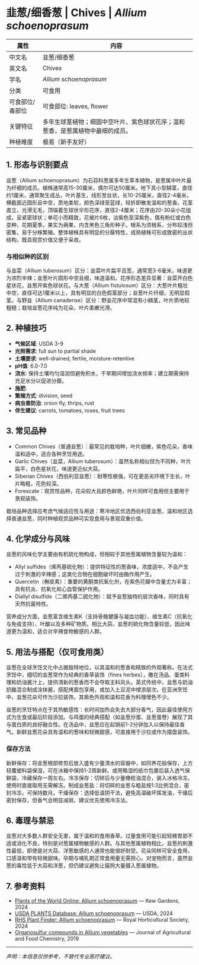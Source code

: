 # 韭葱/细香葱 | Chives | *Allium schoenoprasum*

| 属性 | 内容 |
|------|------|
| 中文名 | 韭葱/细香葱 |
| 英文名 | Chives |
| 学名 | *Allium schoenoprasum* |
| 分类 | 可食用 |
| 可食部位/毒部位 | 可食部位: leaves, flower |
| 关键特征 | 多年生球茎植物；细圆中空叶片、紫色球状花序；温和葱香，是葱属植物中最细的成员。 |
| 种植难度 | 极易（新手友好） |

## 1. 形态与识别要点

韭葱（Allium schoenoprasum）为石蒜科葱属多年生草本植物，是葱属中叶片最为纤细的成员。植株通常高15-30厘米，偶尔可达50厘米。地下具小型鳞茎，直径约1厘米，通常聚生成丛。叶片基生，线形至丝状，长10-25厘米，直径2-4毫米，横截面近圆形且中空，质地柔软，颜色深绿至蓝绿，轻折即散发温和的葱香。花茎直立，光滑无毛，顶端着生球状伞形花序，直径2-4厘米；花序由20-30朵小花组成，呈紧密球状；单花小而精致，花被片6枚，淡紫色至深紫色，偶有粉红或白色变种，花期夏季。果实为蒴果，内含黑色三角形种子。根系为须根系，分布较浅但密集，易于分株繁殖。整体植株具有明显的分蘖特性，成熟植株可形成致密的丛状结构，既具观赏价值又便于采收。

### 与相似种的区别

与韭菜（Allium tuberosum）区分：韭菜叶片扁平且宽，通常宽3-6毫米，味道更为浓烈辛辣；韭葱叶片圆形中空且细，味道温和。花序形态差异显著：韭菜开白色星状花，韭葱开紫色球状花。与大葱（Allium fistulosum）区分：大葱叶片粗壮中空，直径可达1厘米以上，具有明显的白色假茎部分；韭葱叶片纤细，无明显假茎。与野韭（Allium canadense）区分：野韭花序中常混有小鳞茎，叶片质地较粗糙；栽培韭葱花序纯为花朵，叶片柔嫩光滑。

## 2. 种植技巧

- **气候区域**: USDA 3-9
- **光照需求**: full sun to partial shade
- **土壤要求**: well-drained, fertile, moisture-retentive
- **pH值**: 6.0-7.0
- **浇水**: 保持土壤均匀湿润但避免积水，干旱期间增加浇水频率；建立期需保持充足水分以促进分蘖。
- **施肥**: 
- **繁殖方式**: division, seed
- **病虫害防治**: onion fly, thrips, rust
- **伴生建议**: carrots, tomatoes, roses, fruit trees

## 3. 常见品种

- Common Chives（普通韭葱）：最常见的栽培种，叶片细嫩，紫色花朵，香味温和适中，适合各种烹饪用途。
- Garlic Chives（韭菜，Allium tuberosum）：虽然名称相似但为不同种，叶片扁平，白色星状花，味道更近似大蒜。
- Siberian Chives（西伯利亚韭葱）：耐寒性极强，可在更恶劣环境下生长，叶片略粗，花色较深。
- Forescate：观赏性品种，花朵较大且颜色鲜艳，叶片同样可食用但主要用于景观装饰。

栽培品种选择应考虑气候适应性与用途：寒冷地区优选西伯利亚韭葱，温和地区选择普通韭葱，同时种植观赏品种可实现食用与景观双重价值。

## 4. 化学成分与风味

韭葱的风味化学主要由有机硫化物构成，但相较于其他葱属植物含量较为温和：
- Allyl sulfides（烯丙基硫化物）：提供特征性的葱香味，浓度适中，不会产生过于刺激的辛辣感；这类化合物在细胞破坏时由酶作用产生。
- Quercetin（槲皮素）：重要的黄酮类抗氧化剂，在紫色花瓣中含量尤为丰富；具有抗炎、抗氧化和心血管保护作用。
- Diallyl disulfide（二烯丙基二硫化物）：赋予韭葱独特的层次香味，同时具有天然抗菌特性。

营养成分方面，韭葱富含维生素K（支持骨骼健康与凝血功能）、维生素C（抗氧化与免疫支持）、叶酸以及多种矿物质。相比大蒜，韭葱的硫化物含量较低，因此味道更为温和，适合对辛辣食物敏感的人群。

## 5. 用法与搭配（仅可食用类）

韭葱在全球烹饪文化中占据独特地位，以其温和的葱香和精致的外观著称。在法式烹饪中，细切的韭葱常作为经典的香草装饰（fines herbes），撒在汤品、蛋类料理和奶油酱汁上，提供清新的葱香而不会夺取主料风头。英式传统中，韭葱与奶油奶酪混合制成涂抹酱，搭配烤面包享用，或加入土豆泥中增添层次。在亚洲烹饪中，韭葱花朵可作为沙拉装饰，其紫色外观和温和花香为料理增色不少。

韭葱的烹饪特点在于其热敏感性：长时间加热会失去大部分香气，因此最佳使用方式为生食或最后阶段添加。与鸡蛋的经典搭配（如韭葱炒蛋、韭葱蛋卷）展现了其与蛋白质的良好融合性。在汤品中，韭葱应在起锅前1-2分钟加入以保持最佳香气。新鲜韭葱花朵具有温和的葱味和轻微甜感，可直接用于沙拉或作为摆盘装饰。

### 保存方法

新鲜保存：将韭葱根部修剪后放入盛有少量清水的容器中，如同养花般保存，上方轻覆塑料袋保湿，可在冰箱中保持1-2周新鲜。或用略湿的纸巾包裹后装入透气保鲜袋，冷藏保存一周左右。冷冻保存：切碎后与少量橄榄油混合，装入冰格冷冻，使用时直接取用无需解冻。制成韭葱盐：将切碎的韭葱与粗盐按1:3比例混合，密封冷冻，可保持数月。干燥保存：选择低温阴干法，避免高温破坏挥发油，干燥后密封保存，但香气会明显减弱，建议优先使用冷冻法。

## 6. 毒理与禁忌

韭葱对大多数人群安全无害，属于温和的食用香草。过量食用可能引起轻微胃部不适或消化不良，特别是对葱属植物敏感的人群。与其他葱属植物相比，韭葱的刺激性最低，即使是对大蒜、洋葱敏感的人通常也能很好耐受。花朵同样可安全食用，口感温和带有轻微甜味。孕期与哺乳期正常食用量无需担心。对宠物而言，虽然韭葱的毒性低于大蒜和洋葱，但仍建议避免让猫狗大量摄入葱属植物。

## 7. 参考资料

- [Plants of the World Online: Allium schoenoprasum](https://powo.science.kew.org/taxon/urn:lsid:ipni.org:names:530968-1) — Kew Gardens, 2024
- [USDA PLANTS Database: Allium schoenoprasum](https://plants.usda.gov/home/plantProfile?symbol=ALSC) — USDA, 2024
- [RHS Plant Finder: Allium schoenoprasum](https://www.rhs.org.uk/plants/858/allium-schoenoprasum/details) — Royal Horticultural Society, 2024
- [Organosulfur compounds in Allium vegetables](https://pubs.acs.org/doi/10.1021/acs.jafc.9b00068) — Journal of Agricultural and Food Chemistry, 2019

---
*声明：本信息仅供参考，不替代专业医疗建议。*